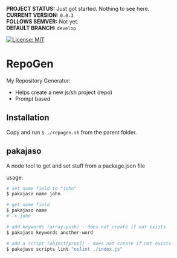 **PROJECT STATUS:** Just got started. Nothing to see here.  
**CURRENT VERSION:** `0.0.3`  
**FOLLOWS SEMVER:** Not yet.  
**DEFAULT BRANCH:** `develop`  

[![License: MIT](https://img.shields.io/badge/License-MIT-blue.svg)](https://opensource.org/licenses/MIT)


RepoGen
=======
My Repository Generator:
* Helps create a new js/sh project (repo)
* Prompt based


Installation
------------
Copy and run `$ ./repogen.sh` from the parent folder.

pakajaso
--------
A node tool to get and set stuff from a package.json file

usage:
```sh
# set name field to "john"
$ pakajaso name john

# get name field
$ pakajaso name
# -> john

# add keywords (array.push) - does not create if not exists
$ pakajaso keywords another-word

# add a script (object[prop]) - does not create if not exists
$ pakajaso scripts lint "eslint ./index.js"
```
